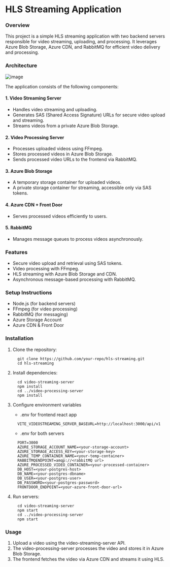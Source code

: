 <h1 >HLS Streaming Application</h1>


### Overview
This project is a simple HLS streaming application with two backend servers responsible for video streaming, uploading, and processing. It leverages Azure Blob Storage, Azure CDN, and RabbitMQ for efficient video delivery and processing.

### Architecture

![image](https://github.com/user-attachments/assets/785e1ce8-1575-4e93-ac32-da94f3720c05)


The application consists of the following components:

 #### 1. Video Streaming Server
 
  - Handles video streaming and uploading.
  - Generates SAS (Shared Access Signature) URLs for secure video upload and streaming.
  - Streams videos from a private Azure Blob Storage.

 #### 2. Video Processing Server

   - Processes uploaded videos using FFmpeg.
   - Stores processed videos in Azure Blob Storage.
   - Sends processed video URLs to the frontend via RabbitMQ.

 #### 3. Azure Blob Storage

  - A temporary storage container for uploaded videos.
  - A private storage container for streaming, accessible only via SAS tokens.

 #### 4. Azure CDN + Front Door

   - Serves processed videos efficiently to users.

 #### 5. RabbitMQ

   - Manages message queues to process videos asynchronously.



### Features

  - Secure video upload and retrieval using SAS tokens.
  - Video processing with FFmpeg.
  - HLS streaming with Azure Blob Storage and CDN.
  - Asynchronous message-based processing with RabbitMQ.

### Setup Instructions

  - Node.js (for backend servers)
  - FFmpeg (for video processing)
  - RabbitMQ (for messaging)
  - Azure Storage Account
  - Azure CDN & Front Door

### Installation

  1. Clone the repository:

     ```
       git clone https://github.com/your-repo/hls-streaming.git
       cd hls-streaming
     ```
  2. Install dependencies:

     ```
       cd video-streaming-server
       npm install
       cd ../video-processing-server
       npm install
     ```
  3. Configure environment variables

     - .env for frontend react app
       
      ```
        VITE_VIDEOSTREAMING_SERVER_BASEURL=http://localhost:3000/api/v1
      ```

      - .env for both servers 
        
      ```
        PORT=3000
        AZURE_STORAGE_ACCOUNT_NAME=<your-storage-account>
        AZURE_STORAGE_ACCESS_KEY=<your-storage-key>
        AZURE_TEMP_CONTAINER_NAME=<your-temp-container>
        RABBITMQENDPOINT=amqp://<rabbitMQ url>
        AZURE_PROCESSED_VIDEO_CONTAINER=<your-processed-container>
        DB_HOST=<your-postgres-host>
        DB_NAME=<your-postgres-dbname>
        DB_USER=<your-postgres-user>
        DB_PASSWORD=<your-postgres-password>
        FRONTDOOR_ENDPOINT=<your-azure-front-door-url>
      ```

  4. Run servers:

     ```
       cd video-streaming-server
       npm start
       cd ../video-processing-server
       npm start
     ```

### Usage

  1. Upload a video using the video-streaming-server API.
  2. The video-processing-server processes the video and stores it in Azure Blob Storage.
  3. The frontend fetches the video via Azure CDN and streams it using HLS.

  
